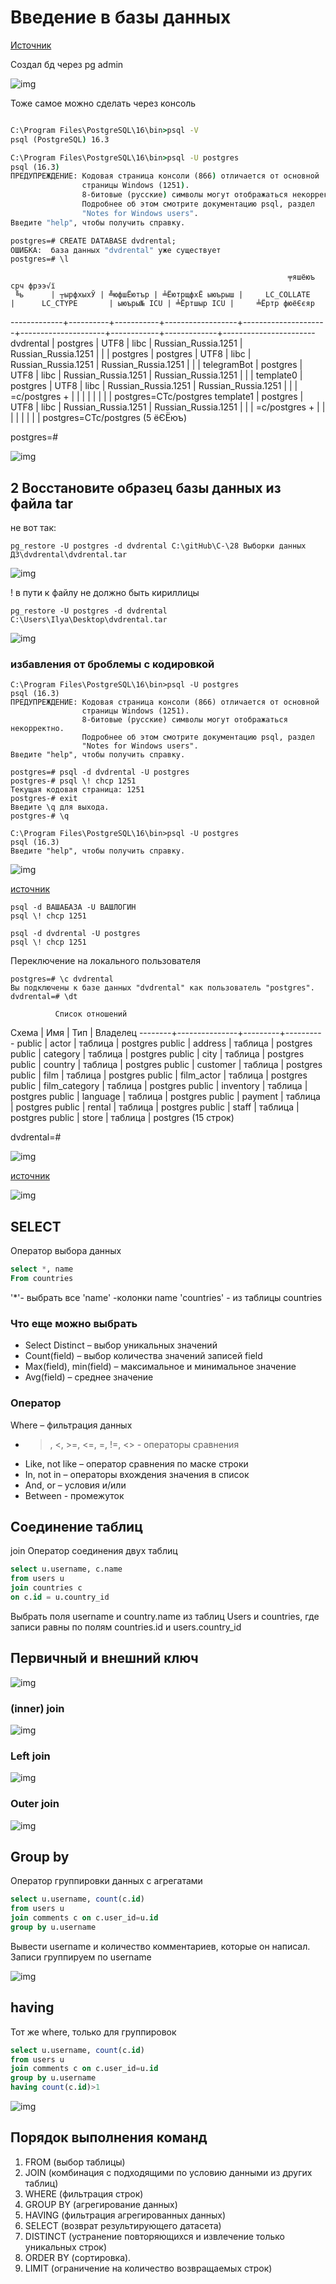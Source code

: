 # Введение в базы данных

[Источник](https://neon.tech/postgresql/postgresql-getting-started/load-postgresql-sample-database)

Создал бд через pg admin

![img](https://github.com/IlyaGall/C-/blob/main/28%20%D0%92%D1%8B%D0%B1%D0%BE%D1%80%D0%BA%D0%B8%20%D0%B4%D0%B0%D0%BD%D0%BD%D1%8B%D1%85%20%20%D0%94%D0%97/img/1.JPG)

Тоже самое можно сделать через консоль

```cmd

C:\Program Files\PostgreSQL\16\bin>psql -V
psql (PostgreSQL) 16.3

C:\Program Files\PostgreSQL\16\bin>psql -U postgres
psql (16.3)
ПРЕДУПРЕЖДЕНИЕ: Кодовая страница консоли (866) отличается от основной
                страницы Windows (1251).
                8-битовые (русские) символы могут отображаться некорректно.
                Подробнее об этом смотрите документацию psql, раздел
                "Notes for Windows users".
Введите "help", чтобы получить справку.

postgres=# CREATE DATABASE dvdrental;
ОШИБКА:  база данных "dvdrental" уже существует
postgres=# \l
```
                                                                  ╤яшёюъ срч фрээ√ї
     ╚ь      | ┬ырфхыхЎ | ╩юфшЁютър | ╧ЁютрщфхЁ ыюърыш |     LC_COLLATE      |      LC_CTYPE       | ыюъры№ ICU | ╧Ёртшыр ICU |     ╧Ёртр фюёЄєяр
-------------+----------+-----------+------------------+---------------------+---------------------+------------+-------------+-----------------------
 dvdrental   | postgres | UTF8      | libc             | Russian_Russia.1251 | Russian_Russia.1251 |            |             |
 postgres    | postgres | UTF8      | libc             | Russian_Russia.1251 | Russian_Russia.1251 |            |             |
 telegramBot | postgres | UTF8      | libc             | Russian_Russia.1251 | Russian_Russia.1251 |            |             |
 template0   | postgres | UTF8      | libc             | Russian_Russia.1251 | Russian_Russia.1251 |            |             | =c/postgres          +
             |          |           |                  |                     |                     |            |             | postgres=CTc/postgres
 template1   | postgres | UTF8      | libc             | Russian_Russia.1251 | Russian_Russia.1251 |            |             | =c/postgres          +
             |          |           |                  |                     |                     |            |             | postgres=CTc/postgres
(5 ёЄЁюъ)


postgres=#


![img](https://github.com/IlyaGall/C-/blob/main/28%20%D0%92%D1%8B%D0%B1%D0%BE%D1%80%D0%BA%D0%B8%20%D0%B4%D0%B0%D0%BD%D0%BD%D1%8B%D1%85%20%20%D0%94%D0%97/img/2.JPG)


## 2 Восстановите образец базы данных из файла tar

не вот так:

```pg_restore -U postgres -d dvdrental C:\gitHub\C-\28 Выборки данных  ДЗ\dvdrental\dvdrental.tar```

![img](https://github.com/IlyaGall/C-/blob/main/28%20%D0%92%D1%8B%D0%B1%D0%BE%D1%80%D0%BA%D0%B8%20%D0%B4%D0%B0%D0%BD%D0%BD%D1%8B%D1%85%20%20%D0%94%D0%97/img/4.JPG)


! в пути к файлу не должно быть кириллицы

```pg_restore -U postgres -d dvdrental C:\Users\Ilya\Desktop\dvdrental.tar```

![img](https://github.com/IlyaGall/C-/blob/main/28%20%D0%92%D1%8B%D0%B1%D0%BE%D1%80%D0%BA%D0%B8%20%D0%B4%D0%B0%D0%BD%D0%BD%D1%8B%D1%85%20%20%D0%94%D0%97/img/3.JPG)


### избавления от броблемы с кодировкой


```
C:\Program Files\PostgreSQL\16\bin>psql -U postgres
psql (16.3)
ПРЕДУПРЕЖДЕНИЕ: Кодовая страница консоли (866) отличается от основной
                страницы Windows (1251).
                8-битовые (русские) символы могут отображаться некорректно.
                Подробнее об этом смотрите документацию psql, раздел
                "Notes for Windows users".
Введите "help", чтобы получить справку.

postgres=# psql -d dvdrental -U postgres
postgres-# psql \! chcp 1251
Текущая кодовая страница: 1251
postgres-# exit
Введите \q для выхода.
postgres-# \q

C:\Program Files\PostgreSQL\16\bin>psql -U postgres
psql (16.3)
Введите "help", чтобы получить справку.

```

![img](https://github.com/IlyaGall/C-/blob/main/28%20%D0%92%D1%8B%D0%B1%D0%BE%D1%80%D0%BA%D0%B8%20%D0%B4%D0%B0%D0%BD%D0%BD%D1%8B%D1%85%20%20%D0%94%D0%97/img/5.JPG)

[источник](https://iu5bmstu.ru/index.php/PostgreSQL_-_Кириллица_в_psql_под_Windows)

```
psql -d ВАШАБАЗА -U ВАШЛОГИН
psql \! chcp 1251
```

```
psql -d dvdrental -U postgres 
psql \! chcp 1251
```

Переключение на локального пользователя

```
postgres=# \c dvdrental
Вы подключены к базе данных "dvdrental" как пользователь "postgres".
dvdrental=# \dt
```
              Список отношений
 Схема  |      Имя      |   Тип   | Владелец
--------+---------------+---------+----------
 public | actor         | таблица | postgres
 public | address       | таблица | postgres
 public | category      | таблица | postgres
 public | city          | таблица | postgres
 public | country       | таблица | postgres
 public | customer      | таблица | postgres
 public | film          | таблица | postgres
 public | film_actor    | таблица | postgres
 public | film_category | таблица | postgres
 public | inventory     | таблица | postgres
 public | language      | таблица | postgres
 public | payment       | таблица | postgres
 public | rental        | таблица | postgres
 public | staff         | таблица | postgres
 public | store         | таблица | postgres
(15 строк)


dvdrental=#

![img](https://github.com/IlyaGall/C-/blob/main/28%20%D0%92%D1%8B%D0%B1%D0%BE%D1%80%D0%BA%D0%B8%20%D0%B4%D0%B0%D0%BD%D0%BD%D1%8B%D1%85%20%20%D0%94%D0%97/img/6.JPG)

[источник](https://neon.tech/postgresql/postgresql-getting-started/load-postgresql-sample-database)

![img](https://github.com/IlyaGall/C-/blob/main/28%20%D0%92%D1%8B%D0%B1%D0%BE%D1%80%D0%BA%D0%B8%20%D0%B4%D0%B0%D0%BD%D0%BD%D1%8B%D1%85%20%20%D0%94%D0%97/img/7.JPG)



## SELECT

Оператор выбора данных
```sql
select *, name 
From countries
```
'*'- выбрать все
'name' -колонки  name
'countries' - из таблицы countries

### Что еще можно выбрать

* Select Distinct – выбор уникальных значений
* Count(field) – выбор количества значений записей field
* Max(field), min(field) – максимальное и минимальное значение
* Avg(field) – среднее значение

### Оператор
Where – фильтрация данных
* >, <, >=, <=, =, !=, <> - операторы сравнения
* Like, not like – оператор сравнения по маске строки
* In, not in – операторы вхождения значения в список
* And, or – условия и/или
* Between - промежуток

## Соединение таблиц

join Оператор соединения двух таблиц
```sql
select u.username, c.name
from users u
join countries c
on c.id = u.country_id
```
Выбрать поля username и country.name из таблиц Users и countries, где записи равны по полям countries.id и users.country_id

## Первичный и внешний ключ

![img](https://github.com/IlyaGall/C-/blob/main/28%20%D0%92%D1%8B%D0%B1%D0%BE%D1%80%D0%BA%D0%B8%20%D0%B4%D0%B0%D0%BD%D0%BD%D1%8B%D1%85%20%20%D0%94%D0%97/img/8.JPG)


### (inner) join

![img](https://github.com/IlyaGall/C-/blob/main/28%20%D0%92%D1%8B%D0%B1%D0%BE%D1%80%D0%BA%D0%B8%20%D0%B4%D0%B0%D0%BD%D0%BD%D1%8B%D1%85%20%20%D0%94%D0%97/img/9.JPG)

### Left join

![img](https://github.com/IlyaGall/C-/blob/main/28%20%D0%92%D1%8B%D0%B1%D0%BE%D1%80%D0%BA%D0%B8%20%D0%B4%D0%B0%D0%BD%D0%BD%D1%8B%D1%85%20%20%D0%94%D0%97/img/10.JPG)

### Outer join

![img](https://github.com/IlyaGall/C-/blob/main/28%20%D0%92%D1%8B%D0%B1%D0%BE%D1%80%D0%BA%D0%B8%20%D0%B4%D0%B0%D0%BD%D0%BD%D1%8B%D1%85%20%20%D0%94%D0%97/img/11.JPG)

## Group by

Оператор группировки данных с агрегатами
```sql
select u.username, count(c.id)
from users u
join comments c on c.user_id=u.id
group by u.username
```
Вывести username и количество комментариев, которые он написал. Записи группируем по username

![img](https://github.com/IlyaGall/C-/blob/main/28%20%D0%92%D1%8B%D0%B1%D0%BE%D1%80%D0%BA%D0%B8%20%D0%B4%D0%B0%D0%BD%D0%BD%D1%8B%D1%85%20%20%D0%94%D0%97/img/12.JPG)

## having

Тот же where, только для группировок
```sql
select u.username, count(c.id)
from users u
join comments c on c.user_id=u.id
group by u.username
having count(c.id)>1
```

![img](https://github.com/IlyaGall/C-/blob/main/28%20%D0%92%D1%8B%D0%B1%D0%BE%D1%80%D0%BA%D0%B8%20%D0%B4%D0%B0%D0%BD%D0%BD%D1%8B%D1%85%20%20%D0%94%D0%97/img/13.JPG)

## Порядок выполнения команд
1. FROM (выбор таблицы)
2. JOIN (комбинация с подходящими по условию данными из других таблиц)
3. WHERE (фильтрация строк)
4. GROUP BY (агрегирование данных)
5. HAVING (фильтрация агрегированных данных)
6. SELECT (возврат результирующего датасета)
7. DISTINCT (устранение повторяющихся и извлечение только уникальных строк)
8. ORDER BY (сортировка).
9. LIMIT (ограничение на количество возвращаемых строк)








